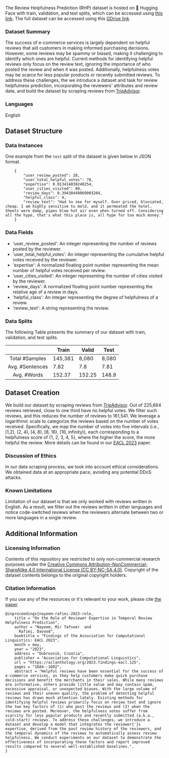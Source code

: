 
The Review Helpfulness Prediction (RHP) dataset is hosted on 🤗 Hugging Face with train, validation, and test splits, which can be accessed using [this link](https://huggingface.co/datasets/tafseer-nayeem/review_helpfulness_prediction). The full dataset can be accessed using this [GDrive link](https://drive.google.com/file/d/1Hte0Ul0qyxR4n6NtBqokf9ZQc_n4n8rq/view?usp=sharing). 

### Dataset Summary

The success of e-commerce services is largely dependent on helpful reviews that aid customers in making informed purchasing decisions. However, some reviews may be spammy or biased, making it challenging to identify which ones are helpful. Current methods for identifying helpful reviews only focus on the review text, ignoring the importance of who posted the review and when it was posted. Additionally, helpfulness votes may be scarce for less popular products or recently submitted reviews. To address these challenges, the we introduce a dataset and task for review helpfulness prediction, incorporating the reviewers' attributes and review date, and build the dataset by scraping reviews from [TripAdvisor](https://www.tripadvisor.com/).


### Languages

English

## Dataset Structure

### Data Instances

One example from the `test` split of the dataset is given below in JSON format. 

```
    {
        "user_review_posted": 28,
        "user_total_helpful_votes": 78,
        "expertise": 0.013414038240254,
        "user_cities_visited": 89,
        "review_days": 0.39430449069003204,
        "helpful_class": 4,
        "review_text": "Had to see for myself. Over priced, bloviated, cheap. I am highly sensitive to mold, and it permeated the hotel. Sheets were damp, pipes blew hot air even when turned off. Considering all the hype, that's what this place is, all hype for too much money."
    }
```
### Data Fields

-  'user_review_posted': An integer representing the number of reviews posted by the reviewer.
-  'user_total_helpful_votes': An integer representing the cumulative helpful votes received by the reviewer.
-  'expertise': A normalized floating point number representing the mean number of helpful votes received per review.
-  'user_cities_visited': An integer representing the number of cities visited by the reviewer.
-  'review_days': A normalized floating point number representing the relative age of a review in days.
-  'helpful_class': An integer representing the degree of helpfulness of a review.
-  'review_text': A string representing the review.

### Data Splits

The following Table presents the summary of our dataset with train, validation, and test splits.

|                 | Train   | Valid  | Test  |
|:---------------:|---------|--------|-------|
| Total #Samples  | 145,381 |  8,080 | 8,080 |
| Avg. #Sentences |   7.82  |   7.8  |  7.81 |
| Avg. #Words     |  152.37 | 152.25 | 148.9 |

## Dataset Creation

We build our dataset by scraping reviews from [TripAdvisor](https://www.tripadvisor.com). Out of 225,664 reviews retrieved, close to one third have no helpful votes. We filter such reviews, and this reduces the number of reviews to 161,541. We leverage a logarithmic scale to categorize the reviews based on the number of votes received. Specifically, we map the number of votes into five intervals (i.e., [1,2), [2, 4), [4, 8), [8, 16), [16, infinity)), each corresponding to a helpfulness score of {1, 2, 3, 4, 5}, where the higher the score, the more helpful the review. More details can be found in our [EACL 2023](https://aclanthology.org/2023.findings-eacl.125/) paper.

### Discussion of Ethics

In our data scraping process, we took into account ethical considerations. We obtained data at an appropriate pace, avoiding any potential DDoS attacks.

### Known Limitations

Limitation of our dataset is that we only worked with reviews written in English. As a result, we filter out the reviews written in other languages and notice code-switched reviews when the reviewers alternate between two or more languages in a single review. 

## Additional Information

### Licensing Information

Contents of this repository are restricted to only non-commercial research purposes under the [Creative Commons Attribution-NonCommercial-ShareAlike 4.0 International License (CC BY-NC-SA 4.0)](https://creativecommons.org/licenses/by-nc-sa/4.0/). Copyright of the dataset contents belongs to the original copyright holders.

### Citation Information

If you use any of the resources or it's relevant to your work, please cite [the paper](https://aclanthology.org/2023.findings-eacl.125/). 

```
@inproceedings{nayeem-rafiei-2023-role,
    title = "On the Role of Reviewer Expertise in Temporal Review Helpfulness Prediction",
    author = "Nayeem, Mir Tafseer  and
      Rafiei, Davood",
    booktitle = "Findings of the Association for Computational Linguistics: EACL 2023",
    month = may,
    year = "2023",
    address = "Dubrovnik, Croatia",
    publisher = "Association for Computational Linguistics",
    url = "https://aclanthology.org/2023.findings-eacl.125",
    pages = "1684--1692",
    abstract = "Helpful reviews have been essential for the success of e-commerce services, as they help customers make quick purchase decisions and benefit the merchants in their sales. While many reviews are informative, others provide little value and may contain spam, excessive appraisal, or unexpected biases. With the large volume of reviews and their uneven quality, the problem of detecting helpful reviews has drawn much attention lately. Existing methods for identifying helpful reviews primarily focus on review text and ignore the two key factors of (1) who post the reviews and (2) when the reviews are posted. Moreover, the helpfulness votes suffer from scarcity for less popular products and recently submitted (a.k.a., cold-start) reviews. To address these challenges, we introduce a dataset and develop a model that integrates the reviewer{'}s expertise, derived from the past review history of the reviewers, and the temporal dynamics of the reviews to automatically assess review helpfulness. We conduct experiments on our dataset to demonstrate the effectiveness of incorporating these factors and report improved results compared to several well-established baselines.",
}
```